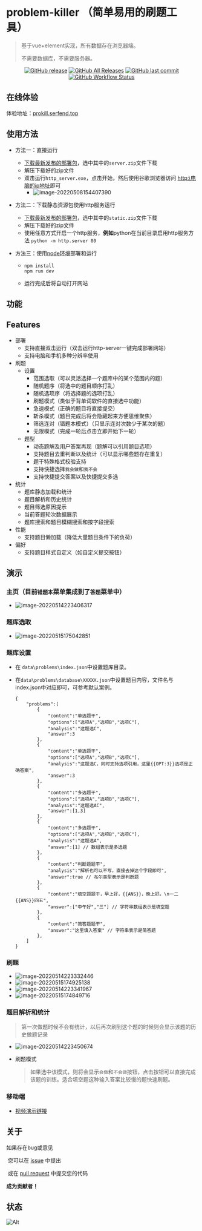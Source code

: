 # problem-killer （**简单易用的刷题工具**）

> 基于vue+element实现，所有数据存在浏览器端。
> 
> 不需要数据库，不需要服务器。

<p align="center">
<a href="https://github.com/serfend/problem-killer/releases"><img alt="GitHub release" src="https://img.shields.io/github/release/serfend/problem-killer.svg?style=flat-square" /></a>
<a href="https://github.com/serfend/problem-killer/releases"><img alt="GitHub All Releases" src="https://img.shields.io/github/downloads/serfend/problem-killer/total.svg?style=flat-square&color=%2364ff82" /></a>
<a href="https://github.com/serfend/problem-killer/commits"><img alt="GitHub last commit" src="https://img.shields.io/github/last-commit/serfend/problem-killer.svg?style=flat-square" /></a>
<a href="https://github.com/serfend/problem-killer/actions/workflows/node.js.yml"><img alt="GitHub Workflow Status" src="https://github.com/serfend/problem-killer/actions/workflows/node.js.yml/badge.svg" /></a>
</p>

## **在线体验**

体验地址：[prokill.serfend.top](http://prokill.serfend.top)

## 使用方法

- 方法一：直接运行
  
  - [下载最新发布的部署包](https://github.com/serfend/problem-killer/releases)，选中其中的`server.zip`文件下载
  - 解压下载好的zip文件
  - 双击运行`http_server.exe`，点击开始，然后使用谷歌浏览器访问 [http:\\电脑的ip地址](http://127.0.0.1)即可
    - ![image-20220508154407390](https://raw.githubusercontent.com/serfend/res.image.reference/main/image-20220508154407390.png)

- 方法二：下载静态资源包使用http服务运行
  
  - [下载最新发布的部署包](https://github.com/serfend/problem-killer/releases)，选中其中的`static.zip`文件下载
  - 解压下载好的zip文件
  - 使用任意方式开启一个http服务，**例如**python在当前目录启用http服务方法 `python -m http.server 80`

- 方法三：使用[node环境](http://nodejs.cn/)部署和运行
  
  - ```shell
    npm install
    npm run dev
    ```
  
  - 运行完成后将自动打开网站

## 功能

## Features

- 部署
  - 支持直接双击运行（双击运行http-server一键完成部署网站）
  - 支持电脑和手机多种分辨率使用
- 刷题
  - 设置
    - 范围选取（可以灵活选择一个题库中的某个范围内的题）
    - 随机题序（将选中的题目顺序打乱）
    - 随机选项序（将选择题的选项打乱）
    - 刷题模式（类似于背单词软件的直接选中功能）
    - 急速模式（正确的题目将直接提交）
    - 斩杀模式（题目完成后将会隐藏起来方便思维聚焦）
    - 筛选连对（错题本模式）（只显示连对次数少于某次的题）
    - 无限模式（完成一轮后点击立即开始下一轮）
  - 题型
    - 动态题解及用户答案再现（题解可以引用题目选项）
    - 支持题目去重判断以及统计（可以显示哪些题存在重复）
    - 题干特殊格式校验支持
    - 支持快捷选择`我会做`和`我不会`
    - 支持快捷提交答案以及快捷提交多选
- 统计
  - 题库静态加载和统计
  - 题目解析和历史统计
  - 题目筛选原因提示
  - 当前答题轮次数据展示
  - 题库搜索和题目模糊搜索和按字段搜索
- 性能
  - 支持题目懒加载（降低大量题目条件下的负荷）
- 偏好
  - 支持题目样式自定义（如自定义提交按钮）

## 演示

### 主页（目前`错题本`菜单集成到了`答题`菜单中）

- ![image-20220514223406317](https://raw.githubusercontent.com/serfend/res.image.reference/main/image-20220514223406317.png)

### 题库选取

- ![image-20220515175042851](https://raw.githubusercontent.com/serfend/res.image.reference/main/image-20220515175042851.png)

### 题库设置

- 在 `data\problems\index.json`中设置题库目录。

- 在`data\problems\database\XXXXX.json`中设置题目内容，文件名与index.json中对应即可，可参考默认案例。
  
  ```json5
  {
      "problems":[
          {
              "content":"单选题干",
              "options":["选项A","选项B","选项C"],
              "analysis":"这题选C",
              "answer":3
          },
          {
              "content":"单选题干",
              "options":["选项A","选项B","选项C"],
              "analysis":"这题选C，同时支持选项引用，这里{{OPT:3}}选项是正确答案",
              "answer":3
          },
          {
              "content":"多选题干",
              "options":["选项A","选项B","选项C"],
              "analysis":"这题选AC",
              "answer":[1,3]
          },
          {
              "content":"多选题干",
              "options":["选项A","选项B","选项C"],
              "analysis":"这题选A",
              "answer":[1] // 数组表示是多选题
          },
          {
              "content":"判断题题干",
              "analysis":"解析也可以不写，直接去掉这个字段即可",
              "answer":true // 布尔类型表示是判断题
          },
          {
              "content":"填空题题干，早上好，{{ANS}}，晚上好。\n一二{{ANS}}四五",
              "answer":["中午好","三"] // 字符串数组表示是填空题
          },
          {
              "content":"简答题题干",
              "answer":"这里填入答案" // 字符串表示是简答题
          },
      ]
  }
  ```

### 刷题

- ![image-20220514223332446](https://raw.githubusercontent.com/serfend/res.image.reference/main/image-20220514223332446.png)
- ![image-20220515174925138](https://raw.githubusercontent.com/serfend/res.image.reference/main/image-20220515174925138.png)
- ![image-20220514223341967](https://raw.githubusercontent.com/serfend/res.image.reference/main/image-20220514223341967.png)
- ![image-20220515174849716](https://raw.githubusercontent.com/serfend/res.image.reference/main/image-20220515174849716.png)

### 题目解析和统计

> 第一次做题时候不会有统计，以后再次刷到这个题的时候则会显示该题的历史做题记录

- ![image-20220514223450674](https://raw.githubusercontent.com/serfend/res.image.reference/main/image-20220514223450674.png)

- 刷题模式
  
  > 如果选中该模式，则将会显示`会做`和`不会做`按钮，点击按钮可以直接完成该题的训练。适合填空题这种输入答案比较慢的题快速刷题。

### 移动端

- [视频演示链接](https://www.bilibili.com/video/BV16T4y1B7Fa/)

## 关于

如果存在bug或意见

​    您可以在 [issue](https://github.com/serfend/problem-killer/issues) 中提出

​    或在 [pull request](https://github.com/serfend/problem-killer/pulls) 中提交您的代码

**成为贡献者！**

## 状态

![Alt](https://repobeats.axiom.co/api/embed/63b53df1ed2f24fae0e0a5ba87f10a785cbd5e27.svg "Repobeats analytics image")

